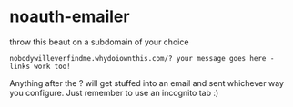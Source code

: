 noauth-emailer
==============

throw this beaut on a subdomain of your choice

`nobodywilleverfindme.whydoiownthis.com/? your message goes here - links work too!`

Anything after the ? will get stuffed into an email and sent whichever way you configure. Just remember to use an incognito tab :)
